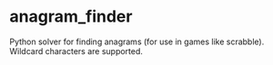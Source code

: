 anagram_finder
=========

Python solver for finding anagrams (for use in games like scrabble). Wildcard characters are supported.
